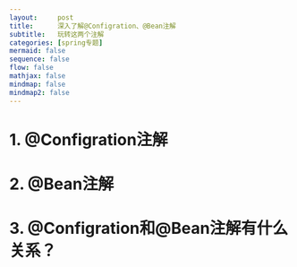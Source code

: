 ```yaml
---
layout:     post
title:      深入了解@Configration、@Bean注解
subtitle:   玩转这两个注解
categories: [spring专题]
mermaid: false
sequence: false
flow: false
mathjax: false
mindmap: false
mindmap2: false
---
```


# 1. @Configration注解

# 2. @Bean注解

# 3. @Configration和@Bean注解有什么关系？
